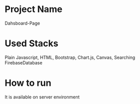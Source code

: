 # Project Name
Dahsboard-Page

# Used Stacks
Plain Javascript, HTML, Bootstrap, Chart.js, Canvas, Searching FirebaseDatabase

# How to run
It is available on server environment

